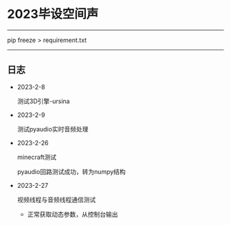 # 2023毕设空间声



------

pip freeze > requirement.txt

------

## 日志

- 2023-2-8
  
  测试3D引擎-ursina

- 2023-2-9

  测试pyaudio实时音频处理

- 2023-2-26

  minecraft测试

  pyaudio回路测试成功，转为numpy结构

- 2023-2-27

  视频线程与音频线程通信测试

  - 正常获取动态参数，从控制台输出

